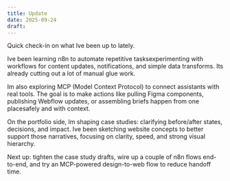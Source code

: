 ```yaml
---
title: Update
date: 2025-09-24
draft:
---
```


Quick check-in on what Ive been up to lately.

Ive been learning n8n to automate repetitive tasksexperimenting with workflows for content updates, notifications, and simple data transforms. Its already cutting out a lot of manual glue work.

Im also exploring MCP (Model Context Protocol) to connect assistants with real tools. The goal is to make actions like pulling Figma components, publishing Webflow updates, or assembling briefs happen from one placesafely and with context.

On the portfolio side, Im shaping case studies: clarifying before/after states, decisions, and impact. Ive been sketching website concepts to better support those narratives, focusing on clarity, speed, and strong visual hierarchy.

Next up: tighten the case study drafts, wire up a couple of n8n flows end-to-end, and try an MCP-powered design-to-web flow to reduce handoff time.












